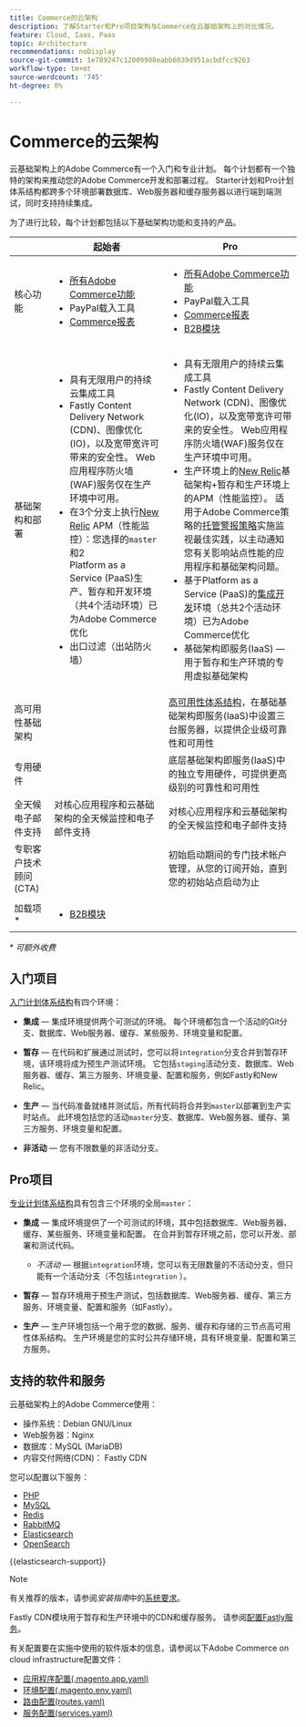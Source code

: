 ```yaml
---
title: Commerce的云架构
description: 了解Starter和Pro项目架构与Commerce在云基础架构上的对比情况。
feature: Cloud, Iaas, Paas
topic: Architecture
recommendations: noDisplay
source-git-commit: 1e789247c12009908eabb6039d951acbdfcc9263
workflow-type: tm+mt
source-wordcount: '745'
ht-degree: 0%

---
```


# Commerce的云架构

云基础架构上的Adobe Commerce有一个入门和专业计划。 每个计划都有一个独特的架构来推动您的Adobe Commerce开发和部署过程。 Starter计划和Pro计划体系结构都跨多个环境部署数据库、Web服务器和缓存服务器以进行端到端测试，同时支持持续集成。

为了进行比较，每个计划都包括以下基础架构功能和支持的产品。

|          | 起始者 | Pro |
| -------- | --------------------| ------------------ |
| 核心功能 | <ul><li>[所有Adobe Commerce功能](https://experienceleague.adobe.com/docs/commerce-operations/release/features.html)</li><li>PayPal载入工具</li><li>[Commerce报表](https://business.adobe.com/products/magento/business-intelligence.html?_ga=2.85288604.442698376.1665067470-1322106587.1655147209)</li></ul> | <ul><li>[所有Adobe Commerce功能](https://experienceleague.adobe.com/docs/commerce-operations/release/features.html)</li><li>PayPal载入工具</li><li>[Commerce报表](https://business.adobe.com/products/magento/business-intelligence.html?_ga=2.85288604.442698376.1665067470-1322106587.1655147209)</li><li>[B2B模块](https://business.adobe.com/products/magento/b2b-ecommerce.html?_ga=2.105948422.442698376.1665067470-1322106587.1655147209)</li></ul> |
| 基础架构和部署 | <ul><li>具有无限用户的持续云集成工具</li><li>Fastly Content Delivery Network (CDN)、图像优化(IO)，以及宽带宽许可带来的安全性。 Web应用程序防火墙(WAF)服务仅在生产环境中可用。</li><li>在3个分支上执行[New Relic](../monitor/new-relic-service.md) APM（性能监控）：您选择的`master`和2<br>Platform as a Service (PaaS)生产、暂存和开发环境（共4个活动环境）已为Adobe Commerce优化</li><li>出口过滤（出站防火墙）</li></ul> | <ul><li>具有无限用户的持续云集成工具</li><li>Fastly Content Delivery Network (CDN)、图像优化(IO)，以及宽带宽许可带来的安全性。 Web应用程序防火墙(WAF)服务仅在生产环境中可用。</li><li>生产环境上的[New Relic](../monitor/new-relic-service.md)基础架构+暂存和生产环境上的APM（性能监控）。 适用于Adobe Commerce策略的[托管警报策略](../monitor/investigate-performance.md#monitor-performance-with-managed-alerts)实施监视最佳实践，以主动通知您有关影响站点性能的应用程序和基础架构问题。</li><li>基于Platform as a Service (PaaS)的[集成开发](pro-architecture.md#integration-environment)环境（总共2个活动环境）已为Adobe Commerce优化</li><li>基础架构即服务(IaaS) — 用于暂存和生产环境的专用虚拟基础架构</li></ul> |
| 高可用性基础架构 | | [高可用性体系结构](pro-architecture.md#redundant-hardware)，在基础基础架构即服务(IaaS)中设置三台服务器，以提供企业级可靠性和可用性 |
| 专用硬件 | | 底层基础架构即服务(IaaS)中的独立专用硬件，可提供更高级别的可靠性和可用性 |
| 全天候电子邮件支持 | 对核心应用程序和云基础架构的全天候监控和电子邮件支持 | 对核心应用程序和云基础架构的全天候监控和电子邮件支持 |
| 专职客户技术顾问(CTA) | | 初始启动期间的专门技术帐户管理，从您的订阅开始，直到您的初始站点启动为止 |
| 加载项\* | <ul><li>[B2B模块](https://business.adobe.com/products/magento/b2b-ecommerce.html)</li></ul> |

\* _可额外收费_

## 入门项目

[入门计划体系结构](starter-architecture.md)有四个环境：

- **集成** — 集成环境提供两个可测试的环境。 每个环境都包含一个活动的Git分支、数据库、Web服务器、缓存、某些服务、环境变量和配置。

- **暂存** — 在代码和扩展通过测试时，您可以将`integration`分支合并到暂存环境，该环境将成为预生产测试环境。 它包括`staging`活动分支、数据库、Web服务器、缓存、第三方服务、环境变量、配置和服务，例如Fastly和New Relic。

- **生产** — 当代码准备就绪并测试后，所有代码将合并到`master`以部署到生产实时站点。 此环境包括您的活动`master`分支、数据库、Web服务器、缓存、第三方服务、环境变量和配置。

- **非活动** — 您有不限数量的非活动分支。

## Pro项目

[专业计划体系结构](pro-architecture.md)具有包含三个环境的全局`master`：

- **集成** — 集成环境提供了一个可测试的环境，其中包括数据库、Web服务器、缓存、某些服务、环境变量和配置。 在合并到暂存环境之前，您可以开发、部署和测试代码。

   - _不活动_ — 根据`integration`环境，您可以有无限数量的不活动分支，但只能有一个活动分支（不包括`integration` ）。

- **暂存** — 暂存环境用于预生产测试，包括数据库、Web服务器、缓存、第三方服务、环境变量、配置和服务（如Fastly）。

- **生产** — 生产环境包括一个用于您的数据、服务、缓存和存储的三节点高可用性体系结构。 生产环境是您的实时公共存储环境，具有环境变量、配置和第三方服务。

## 支持的软件和服务

云基础架构上的Adobe Commerce使用：

- 操作系统：Debian GNU/Linux
- Web服务器：Nginx
- 数据库：MySQL (MariaDB)
- 内容交付网络(CDN)： Fastly CDN

您可以配置以下服务：

- [PHP](../application/php-settings.md)
- [MySQL](../services/mysql.md)
- [Redis](../services/redis.md)
- [RabbitMQ](../services/rabbitmq.md)
- [Elasticsearch](../services/elasticsearch.md)
- [OpenSearch](../services/opensearch.md)

{{elasticsearch-support}}

>[!NOTE]
>
>有关推荐的版本，请参阅&#x200B;_安装指南_&#x200B;中的[系统要求](https://experienceleague.adobe.com/docs/commerce-operations/installation-guide/system-requirements.html)。

Fastly CDN模块用于暂存和生产环境中的CDN和缓存服务。 请参阅[配置Fastly服务](../cdn/fastly.md)。

有关配置要在实施中使用的软件版本的信息，请参阅以下Adobe Commerce on cloud infrastructure配置文件：

- [应用程序配置(.magento.app.yaml)](../application/configure-app-yaml.md)
- [环境配置(.magento.env.yaml)](../environment/configure-env-yaml.md)
- [路由配置(routes.yaml)](../routes/routes-yaml.md)
- [服务配置(services.yaml)](../services/services-yaml.md)
